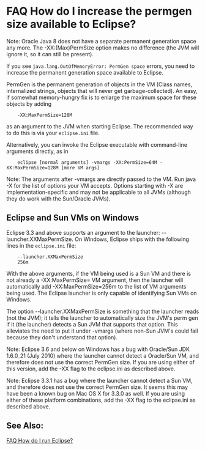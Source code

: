 FAQ How do I increase the permgen size available to Eclipse?
============================================================

Note: Oracle Java 8 does not have a separate permanent generation space any more. The -XX:(Max)PermSize option makes no difference (the JVM will ignore it, so it can still be present).

If you see `java.lang.OutOfMemoryError: PermGen space` errors, you need to increase the permanent generation space available to Eclipse.

PermGen is the permanent generation of objects in the VM (Class names, internalized strings, objects that will never get garbage-collected). An easy, if somewhat memory-hungry fix is to enlarge the maximum space for these objects by adding

        -XX:MaxPermSize=128M

as an argument to the JVM when starting Eclipse. 
The recommended way to do this is via your `eclipse.ini` file.

Alternatively, you can invoke the Eclipse executable with command-line arguments directly, as in

        eclipse [normal arguments] -vmargs -XX:PermSize=64M -XX:MaxPermSize=128M [more VM args]

Note: The arguments after -vmargs are directly passed to the VM. Run java -X for the list of options your VM accepts. Options starting with -X are implementation-specific and may not be applicable to all JVMs (although they do work with the Sun/Oracle JVMs).

Eclipse and Sun VMs on Windows
------------------------------

Eclipse 3.3 and above supports an argument to the launcher: --launcher.XXMaxPermSize. On Windows, Eclipse ships with the following lines in the `eclipse.ini` file:

        --launcher.XXMaxPermSize
        256m

With the above arguments, if the VM being used is a Sun VM and there is not already a -XX:MaxPermSize= VM argument, then the launcher will automatically add -XX:MaxPermSize=256m to the list of VM arguments being used. The Eclipse launcher is only capable of identifying Sun VMs on Windows.

The option --launcher.XXMaxPermSize is something that the launcher reads (not the JVM); it tells the launcher to automatically size the JVM's perm gen if it (the launcher) detects a Sun JVM that supports that option. This alleviates the need to put it under -vmargs (where non-Sun JVM's could fail because they don't understand that option).

Note: Eclipse 3.6 and below on Windows has a bug with Oracle/Sun JDK 1.6.0_21 (July 2010) where the launcher cannot detect a Oracle/Sun VM, and therefore does not use the correct PermGen size. If you are using either of this version, add the -XX flag to the eclipse.ini as described above.

Note: Eclipse 3.3.1 has a bug where the launcher cannot detect a Sun VM, and therefore does not use the correct PermGen size. It seems this may have been a known bug on Mac OS X for 3.3.0 as well. If you are using either of these platform combinations, add the -XX flag to the eclipse.ini as described above.

See Also:
---------

[FAQ How do I run Eclipse?](./FAQ_How_do_I_run_Eclipse.md)